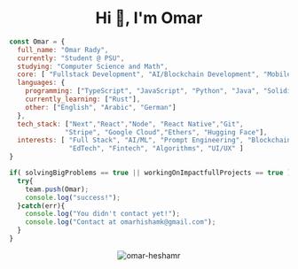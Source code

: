 <h1 align="center">Hi 👋, I'm Omar</h1>


```javascript
const Omar = {
  full_name: "Omar Rady",
  currently: "Student @ PSU",
  studying: "Computer Science and Math",
  core: [ "Fullstack Development", "AI/Blockchain Development", "Mobile Development" ],
  languages: {
    programming: ["TypeScript", "JavaScript", "Python", "Java", "Solidity", "C", "Bash"],
    currently_learning: ["Rust"],
    other: ["English", "Arabic", "German"]
  },
  tech_stack: ["Next","React","Node", "React Native","Git",
              "Stripe", "Google Cloud","Ethers", "Hugging Face"],
  interests: [ "Full Stack", "AI/ML", "Prompt Engineering", "Blockchain",
               "EdTech", "Fintech", "Algorithms", "UI/UX" ]
}

if( solvingBigProblems == true || workingOnImpactfullProjects == true ){
  try{
    team.push(Omar);
    console.log("success!");
  }catch(err){
    console.log("You didn't contact yet!");
    console.log("Contact at omarhishamk@gmail.com");
  }
}
```

<p align="center"><img align="center" src="https://github-readme-streak-stats.herokuapp.com/?user=omar-heshamr&theme=default" alt="omar-heshamr" /></p>
<!-- <p><img align="center" src="https://github-readme-stats.vercel.app/api/top-langs?username=omar-heshamr&show_icons=true&locale=en&layout=compact" alt="omar-heshamr" /></p> -->

